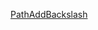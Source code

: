 <a href="https://msdn.microsoft.com/en-us/library/windows/desktop/bb773561(v=vs.85).aspx" title="PathAddBackslash">PathAddBackslash</a>
